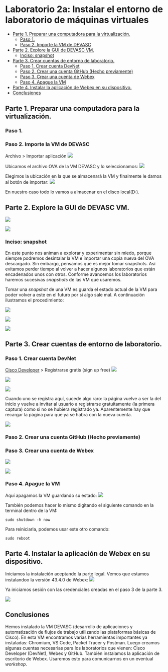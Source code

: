 # Laboratorio 2a: Instalar el entorno de laboratorio de máquinas virtuales <!-- omit in toc -->

- [Parte 1. Preparar una computadora para la virtualización.](#parte-1-preparar-una-computadora-para-la-virtualización)
  - [Paso 1.](#paso-1)
  - [Paso 2. Importe la VM de DEVASC](#paso-2-importe-la-vm-de-devasc)
- [Parte 2. Explore la GUI de DEVASC VM.](#parte-2-explore-la-gui-de-devasc-vm)
  - [Inciso: snapshot](#inciso-snapshot)
- [Parte 3. Crear cuentas de entorno de laboratorio.](#parte-3-crear-cuentas-de-entorno-de-laboratorio)
  - [Paso 1. Crear cuenta DevNet](#paso-1-crear-cuenta-devnet)
  - [Paso 2. Crear una cuenta GitHub (Hecho previamente)](#paso-2-crear-una-cuenta-github-hecho-previamente)
  - [Paso 3. Crear una cuenta de Webex](#paso-3-crear-una-cuenta-de-webex)
  - [Paso 4. Apague la VM](#paso-4-apague-la-vm)
- [Parte 4. Instalar la aplicación de Webex en su dispositivo.](#parte-4-instalar-la-aplicación-de-webex-en-su-dispositivo)
- [Conclusiones](#conclusiones)


## Parte 1. Preparar una computadora para la virtualización.

### Paso 1. 

### Paso 2. Importe la VM de DEVASC

Archivo > Importar aplicación
![](sources/2023-04-05-18-12-10.png)

Ubicamos el archivo OVA de la VM DEVASC y lo seleccionamos:
![](sources/2023-04-05-18-15-06.png)

Elegimos la ubicación en la que se almacenará la VM y finalmente le damos al botón de importar:
![](sources/2023-04-05-18-17-28.png)

En nuestro caso todo lo vamos a almacenar en el disco local(D:).

## Parte 2. Explore la GUI de DEVASC VM.

![](sources/2023-04-05-18-28-09.png)

![](sources/2023-04-05-18-29-37.png)

### Inciso: snapshot

En este punto nos animan a explorar y experimentar sin miedo, porque siempre podremos desintalar la VM e importar una copia nueva del OVA descargado. Sin embargo, pensamos que es mejor tomar snapshots. Así evitamos perder tiempo al volver a hacer algunos laboratorios que están encadenados unos con otros. Conforme avancemos los laboratorios haremos sucesivas _snapshots_ de las VM que usaremos.

Tomar una _snapshot_ de una VM es guarda el estado actual de la VM para poder volver a este en el futuro por si algo sale mal. A continuación ilustramos el procedimiento:

![](sources/2023-04-05-18-48-35.png)

![](sources/2023-04-05-18-50-03.png)

![](sources/2023-04-05-18-54-58.png)

## Parte 3. Crear cuentas de entorno de laboratorio.

### Paso 1. Crear cuenta DevNet

[Cisco Developer](https://developer.cisco.com) > Registrarse gratis (sign up free)
![](sources/2023-04-05-19-00-33.png)

![](sources/2023-04-05-19-07-14.png)

![](sources/2023-04-05-19-11-08.png)

Cuando uno se registra aquí, sucede algo raro: la página vuelve a ser la del inicio y vuelve a invitar al usuario a registrarse gratuitamente (la primera captura) como si no se hubiera registrado ya. Aparentemente hay que recargar la página para que ya se habra con la nueva cuenta.

![](sources/2023-04-05-19-18-10.png)

### Paso 2. Crear una cuenta GitHub (Hecho previamente)

### Paso 3. Crear una cuenta de Webex

![](sources/2023-04-05-19-26-54.png)

![](sources/2023-04-05-19-33-25.png)

### Paso 4. Apague la VM

Aquí apagamos la VM guardando su estado:
![](sources/2023-04-05-19-36-43.png)

También podemos hacer lo mismo digitando el siguiente comando en la terminal dentro de la VM:
``` 
sudo shutdown -h now
```
Para reiniciarla, podemos usar este otro comando:
``` 
sudo reboot
```

## Parte 4. Instalar la aplicación de Webex en su dispositivo.

Iniciamos la instalación aceptando la parte legal. Vemos que estamos instalandoo la versión 43.4.0 de Webex:
![](sources/2023-04-05-21-34-24.png)

Ya iniciamos sesión con las credenciales creadas en el paso 3 de la parte 3.

![](sources/2023-04-05-21-49-07.png)

## Conclusiones

Hemos instalado la VM DEVASC (desarrollo de aplicaciones y automatización de flujos de trabajo utilizando las plataformas básicas de Cisco). En esta VM encontramos varias herramientas importantes ya instaladas: Chromium, VS Code, Packet Tracer y Postman. Luego creamos algunas cuentas necesarias para los laboratorios que vienen: Cisco Developer (DevNet), Webex y GitHub. También instalamos la aplicación de escritorio de Webex. Usaremos esto para comunicarnos en un eventual _workshop_.
